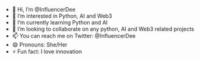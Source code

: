 - 👋 Hi, I’m @InfluencerDee
- 👀 I’m interested in Python, AI and Web3
- 🌱 I’m currently learning Python and AI
- 💞️ I’m looking to collaborate on any python, AI and Web3 related projects
- 📫 You can reach me on Twitter: @InfluencerDee
- 😄 Pronouns: She/Her
- ⚡ Fun fact: I love innovation

<!---
InfluencerDee/InfluencerDee is a ✨ special ✨ repository because its `README.md` (this file) appears on your GitHub profile.
You can click the Preview link to take a look at your changes.
--->

